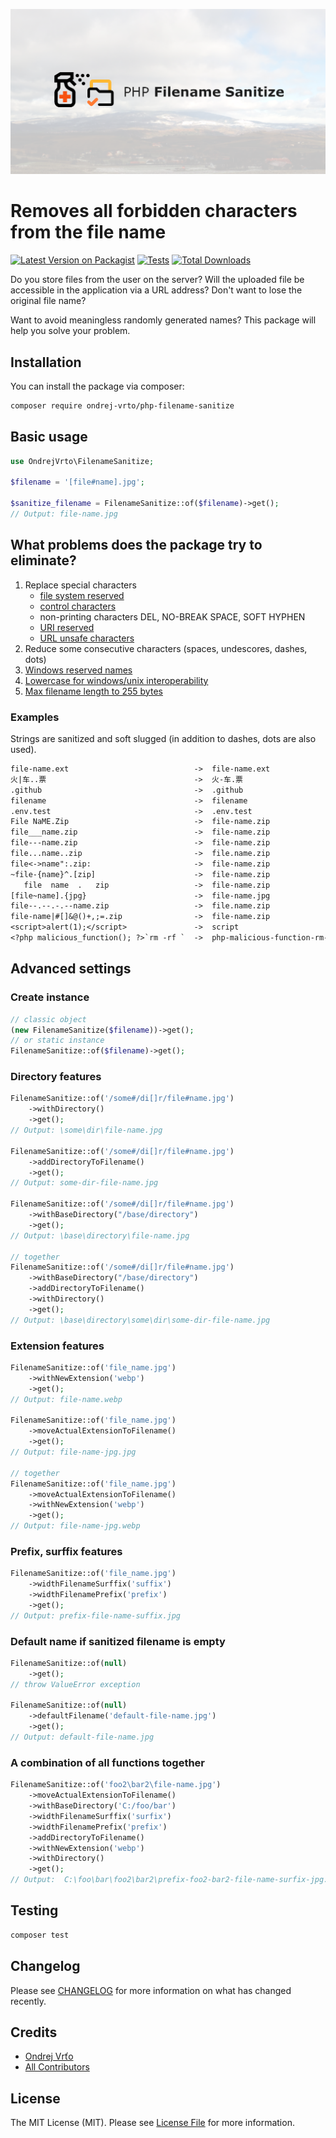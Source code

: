 ![Social Card of PHP Filename Sanitize](./Art/socialcard.png)

# Removes all forbidden characters from the file name

[![Latest Version on Packagist](https://img.shields.io/packagist/v/ondrej-vrto/php-filename-sanitize.svg?style=flat-square)](https://packagist.org/packages/ondrej-vrto/php-filename-sanitize)
[![Tests](https://img.shields.io/github/actions/workflow/status/OndrejVrto/php-filename-sanitize/run-tests.yml?branch=main&label=tests&style=flat-square)](https://github.com/OndrejVrto/php-filename-sanitize/blob/main/.github/workflows/run-tests.yml)
[![Total Downloads](https://img.shields.io/packagist/dt/ondrej-vrto/php-filename-sanitize.svg?style=flat-square)](https://packagist.org/packages/ondrej-vrto/php-filename-sanitize)


Do you store files from the user on the server? Will the uploaded file be accessible in the application via a URL address? Don't want to lose the original file name?

Want to avoid meaningless randomly generated names? This package will help you solve your problem.

## Installation

You can install the package via composer:

```bash
composer require ondrej-vrto/php-filename-sanitize
```

## Basic usage

```php
use OndrejVrto\FilenameSanitize;

$filename = '[file#name].jpg';

$sanitize_filename = FilenameSanitize::of($filename)->get();
// Output: file-name.jpg
```

## What problems does the package try to eliminate?

1. Replace special characters
    - [file system reserved](https://en.wikipedia.org/wiki/Filename#Reserved_characters_and_words)
    - [control characters](http://msdn.microsoft.com/en-us/library/windows/desktop/aa365247%28v=vs.85%29.aspx)
    - non-printing characters DEL, NO-BREAK SPACE, SOFT HYPHEN
    - [URI reserved](https://www.rfc-editor.org/rfc/rfc3986#section-2.2)
    - [URL unsafe characters](https://www.ietf.org/rfc/rfc1738.txt)
1. Reduce some consecutive characters (spaces, undescores, dashes, dots)
1. [Windows reserved names](https://learn.microsoft.com/en-us/windows/win32/fileio/naming-a-file)
1. [Lowercase for windows/unix interoperability](https://en.wikipedia.org/wiki/Filename)
1. [Max filename length to 255 bytes](http://serverfault.com/a/9548/44086)

### Examples

Strings are sanitized and soft slugged (in addition to dashes, dots are also used).

```txt
file-name.ext                            ->  file-name.ext
火|车..票                                 ->  火-车.票
.github                                  ->  .github
filename                                 ->  filename
.env.test                                ->  .env.test
File NaME.Zip                            ->  file-name.zip
file___name.zip                          ->  file-name.zip
file---name.zip                          ->  file-name.zip
file...name..zip                         ->  file.name.zip
file<->name":.zip:                       ->  file-name.zip
~file-{name}^.[zip]                      ->  file-name.zip
   file  name  .   zip                   ->  file-name.zip
[file~name].{jpg}                        ->  file-name.jpg
file--.--.-.--name.zip                   ->  file.name.zip
file-name|#[]&@()+,;=.zip                ->  file-name.zip
<script>alert(1);</script>               ->  script
<?php malicious_function(); ?>`rm -rf `  ->  php-malicious-function-rm-rf
```

## Advanced settings

### Create instance

```php
// classic object
(new FilenameSanitize($filename))->get();
// or static instance
FilenameSanitize::of($filename)->get();
```

### Directory features

```php
FilenameSanitize::of('/some#/di[]r/file#name.jpg')
    ->withDirectory()
    ->get();
// Output: \some\dir\file-name.jpg

FilenameSanitize::of('/some#/di[]r/file#name.jpg')
    ->addDirectoryToFilename()
    ->get();
// Output: some-dir-file-name.jpg

FilenameSanitize::of('/some#/di[]r/file#name.jpg')
    ->withBaseDirectory("/base/directory")
    ->get();
// Output: \base\directory\file-name.jpg

// together
FilenameSanitize::of('/some#/di[]r/file#name.jpg')
    ->withBaseDirectory("/base/directory")
    ->addDirectoryToFilename()
    ->withDirectory()
    ->get();
// Output: \base\directory\some\dir\some-dir-file-name.jpg
```

### Extension features

```php
FilenameSanitize::of('file_name.jpg')
    ->withNewExtension('webp')
    ->get();
// Output: file-name.webp

FilenameSanitize::of('file_name.jpg')
    ->moveActualExtensionToFilename()
    ->get();
// Output: file-name-jpg.jpg

// together
FilenameSanitize::of('file_name.jpg')
    ->moveActualExtensionToFilename()
    ->withNewExtension('webp')
    ->get();
// Output: file-name-jpg.webp
```

### Prefix, surffix features

```php
FilenameSanitize::of('file_name.jpg')
    ->widthFilenameSurffix('suffix')
    ->widthFilenamePrefix('prefix')
    ->get();
// Output: prefix-file-name-suffix.jpg
```

### Default name if sanitized filename is empty

```php
FilenameSanitize::of(null)
    ->get();
// throw ValueError exception

FilenameSanitize::of(null)
    ->defaultFilename('default-file-name.jpg')
    ->get();
// Output: default-file-name.jpg
```

### A combination of all functions together

```php
FilenameSanitize::of('foo2\bar2\file-name.jpg')
    ->moveActualExtensionToFilename()
    ->withBaseDirectory('C:/foo/bar')
    ->widthFilenameSurffix('surfix')
    ->widthFilenamePrefix('prefix')
    ->addDirectoryToFilename()
    ->withNewExtension('webp')
    ->withDirectory()
    ->get();
// Output:  C:\foo\bar\foo2\bar2\prefix-foo2-bar2-file-name-surfix-jpg.webp
```

## Testing

```bash
composer test
```

## Changelog

Please see [CHANGELOG](CHANGELOG.md) for more information on what has changed recently.

<!-- ## Security Vulnerabilities

Please review [our security policy](../../security/policy) on how to report security vulnerabilities.-->

## Credits

- [Ondrej Vrťo](https://github.com/OndrejVrto)
- [All Contributors](../../contributors)

## License

The MIT License (MIT). Please see [License File](LICENSE.md) for more information.
